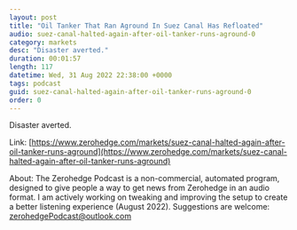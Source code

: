 ```yaml
---
layout: post
title: "Oil Tanker That Ran Aground In Suez Canal Has Refloated"
audio: suez-canal-halted-again-after-oil-tanker-runs-aground-0
category: markets
desc: "Disaster averted."
duration: 00:01:57
length: 117
datetime: Wed, 31 Aug 2022 22:38:00 +0000
tags: podcast
guid: suez-canal-halted-again-after-oil-tanker-runs-aground-0
order: 0
---
```

Disaster averted.

Link: [https://www.zerohedge.com/markets/suez-canal-halted-again-after-oil-tanker-runs-aground](https://www.zerohedge.com/markets/suez-canal-halted-again-after-oil-tanker-runs-aground)

About: The Zerohedge Podcast is a non-commercial, automated program, designed to give people a way to get news from Zerohedge in an audio format.  I am actively working on tweaking and improving the setup to create a better listening experience (August 2022).  Suggestions are welcome: [zerohedgePodcast@outlook.com](mailto:zerohedgePodcast@outlook.com)